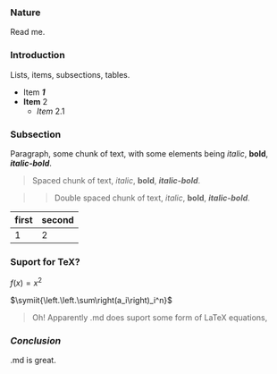 
### Nature

Read me.

### **Introduction**

Lists, items, subsections, tables.

* Item ***1***
* **Item** 2
   * *Item* 2.1 
   
### Subsection
   
Paragraph, some chunk of text, with some elements being *italic*, **bold**, ***italic-bold***.

> Spaced chunk of text, *italic*, **bold**, ***italic-bold***.

>> Double spaced chunk of text, *italic*, **bold**, ***italic-bold***.

| first | second |
|---|---|
| 1 | 2 |

### Suport for TeX?

$f(x)=x^2$

$\symiit{\left.\left.\sum\right(a_i\right)_i^n}$

> Oh! Apparently .md does suport some form of LaTeX equations,

### *Conclusion*

.md is great.
